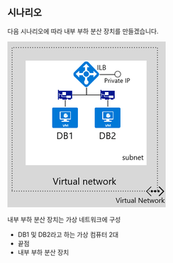 ## 시나리오

다음 시나리오에 따라 내부 부하 분산 장치를 만들겠습니다.

![이미지 설명](./media/load-balancer-get-started-ilb-scenario-include/figure1.png)

내부 부하 분산 장치는 가상 네트워크에 구성  
- DB1 및 DB2라고 하는 가상 컴퓨터 2대<BR>
- 끝점 <BR>
- 내부 부하 분산 장치<BR>

<!------HONumber=AcomDC_1223_2015-->
